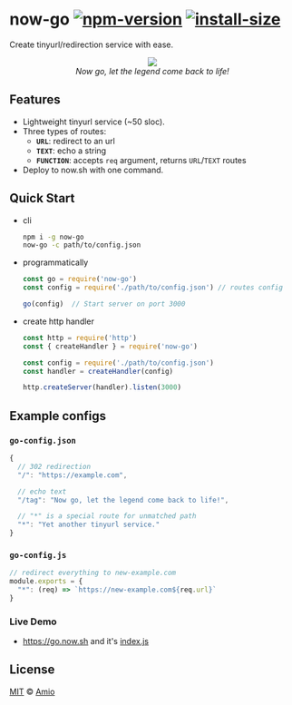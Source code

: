 # now-go [![npm-version][npm-badge]][npm-link] [![install-size][pp-badge]][pp-link]

Create tinyurl/redirection service with ease.

<p align="center">
  <img src="https://amio.github.io/now-go/ocelot.jpg" /><br/>
  <i>Now go, let the legend come back to life!</i>
</p>

## Features

- Lightweight tinyurl service (~50 sloc).
- Three types of routes:
  - __`URL`__: redirect to an url
  - __`TEXT`__: echo a string
  - __`FUNCTION`__: accepts `req` argument, returns `URL`/`TEXT` routes
- Deploy to now.sh with one command.

## Quick Start

- cli
  ```bash
  npm i -g now-go
  now-go -c path/to/config.json
  ```

- programmatically
  ```javascript
  const go = require('now-go')
  const config = require('./path/to/config.json') // routes config

  go(config)  // Start server on port 3000
  ```

- create http handler
  ```javascript
  const http = require('http')
  const { createHandler } = require('now-go')

  const config = require('./path/to/config.json')
  const handler = createHandler(config)

  http.createServer(handler).listen(3000)
  ```

## Example configs

### `go-config.json`

```javascript
{
  // 302 redirection
  "/": "https://example.com",

  // echo text
  "/tag": "Now go, let the legend come back to life!",

  // "*" is a special route for unmatched path
  "*": "Yet another tinyurl service."
}
```

### `go-config.js`

```javascript
// redirect everything to new-example.com
module.exports = {
  "*": (req) => `https://new-example.com${req.url}`
}
```

### Live Demo

- https://go.now.sh and it's [index.js](example/index.js)


## License

[MIT](./LICENSE) © [Amio][author]

[npm-badge]:https://badgen.now.sh/npm/v/now-go
[npm-link]: http://www.npmjs.com/package/now-go
[pp-badge]: https://packagephobia.now.sh/badge?p=now-go
[pp-link]: https://packagephobia.now.sh/result?p=now-go
[mit-link]: http://opensource.org/licenses/MIT
[author]:   http://github.com/amio

